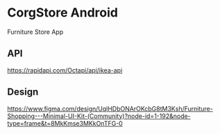 CorgStore Android
========================
Furniture Store App

## API
https://rapidapi.com/Octapi/api/ikea-api

## Design 
https://www.figma.com/design/UqlHDbONArOKcbG8tM3Ksh/Furniture-Shopping---Minimal-UI-Kit-(Community)?node-id=1-192&node-type=frame&t=8MkKmse3MKkOnTFG-0